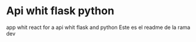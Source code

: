# Api whit flask python
app whit react for a api whit flask and python
Este es el readme de la rama dev